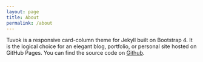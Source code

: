 ```yaml
---
layout: page
title: About
permalink: /about
---
```


Tuvok is a responsive card-column theme for Jekyll built on Bootstrap 4. It is the logical choice for an elegant blog, portfolio, or personal site hosted on GitHub Pages. You can find the source code on [Github](https://github.com/danrpts/tuvok).
